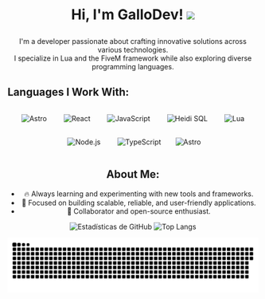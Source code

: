 <h1><p align="center">Hi, I'm GalloDev! <img src="https://media.giphy.com/media/hvRJCLFzcasrR4ia7z/giphy.gif" width="35px"></p></h1>

<p align="center">
  I'm a developer passionate about crafting innovative solutions across various technologies.<br/>
  I specialize in Lua and the FiveM framework while also exploring diverse programming languages.<br/>
</p>

## **Languages I Work With:**
<div align="center">
  <img src="https://astro.build/assets/press/astro-logo-light-gradient.svg" alt="Astro" height="30" style="margin: 15px;" />  
  <img src="https://cdn4.iconfinder.com/data/icons/logos-3/600/React.js_logo-512.png" alt="React" height="30" style="margin: 15px;" />  
  <img src="https://profilinator.rishav.dev/skills-assets/javascript-original.svg" alt="JavaScript" height="30" style="margin: 15px;" />  
  <img src="https://upload.wikimedia.org/wikipedia/commons/3/32/HeidiSQL_logo_image.png" alt="Heidi SQL" height="30" style="margin: 15px;" />  
  <img src="https://imgs.search.brave.com/BvifOY2BUIEc-rugkYEZpzeXqOf_QEzD9v978j9jPZY/rs:fit:860:0:0:0/g:ce/aHR0cHM6Ly9sb2dv/cy1kb3dubG9hZC5j/b20vd3AtY29udGVu/dC91cGxvYWRzLzIw/MjIvMTAvTHVhX0xv/Z28tNzAweDcwMC5w/bmc" alt="Lua" height="30" style="margin: 15px;" />  
  <img src="https://profilinator.rishav.dev/skills-assets/nodejs-original-wordmark.svg" alt="Node.js" height="30" style="margin: 15px;" />
  <img src="https://imgs.search.brave.com/QSQaW8_GfmxMXikaNizSzd8uMGTsQTxq7zcjmdAaMto/rs:fit:860:0:0:0/g:ce/aHR0cHM6Ly91cGxv/YWQud2lraW1lZGlh/Lm9yZy93aWtpcGVk/aWEvY29tbW9ucy90/aHVtYi80LzRjL1R5/cGVzY3JpcHRfbG9n/b18yMDIwLnN2Zy82/NDBweC1UeXBlc2Ny/aXB0X2xvZ29fMjAy/MC5zdmcucG5n" alt="TypeScript" height="30" style="margin: 15px;" /> 
 <img src="https://img.shields.io/badge/-FiveM-8B8B8B?style=flat&logo=fivem&logoColor=white" alt="Astro" height="30" style="margin: 10px;" />  

## **About Me:**
- 🔥 Always learning and experimenting with new tools and frameworks.  
- 🎯 Focused on building scalable, reliable, and user-friendly applications.  
- 🌟 Collaborator and open-source enthusiast.

<p align="center">
  <img src="https://github-readme-stats.vercel.app/api?username=galloodevv&show_icons=true&theme=ayu-mirage" alt="Estadísticas de GitHub" />
  <img src="https://github-readme-stats.vercel.app/api/top-langs/?username=galloodevv&layout=compact&theme=ayu-mirage" alt="Top Langs" />
</p>

![snake gif](https://github.com/galloodevv/galloodevv/blob/output/github-snake-dark.svg)
